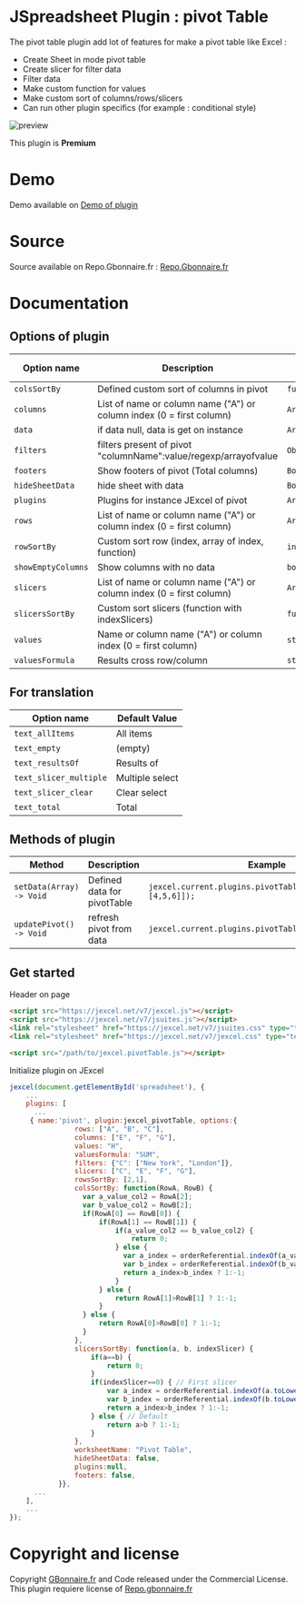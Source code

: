 # JSpreadsheet Plugin : pivot Table

The pivot table plugin add lot of features for make a pivot table like Excel :
- Create Sheet in mode pivot table
- Create slicer for filter data
- Filter data
- Make custom function for values
- Make custom sort of columns/rows/slicers
- Can run other plugin specifics (for example : conditional style)

![preview](https://user-images.githubusercontent.com/52194475/104006056-4a6cd700-51a6-11eb-88af-db819d2bb872.png)


This plugin is **Premium**

# Demo

Demo available on [Demo of plugin](https://demo.gbonnaire.fr/jExcel/plugin.pivottable.php)

# Source

Source available on Repo.Gbonnaire.fr : [Repo.Gbonnaire.fr](https://repo.gbonnaire.fr/product/jexcel-plugin-pivottable)

# Documentation
## Options of plugin
<table>
	<thead>
		<tr>
			<th>Option name</th>
			<th>Description</th>
			<th>Type</th>
			<th>Default Value</th>
		</tr>
	</thead>
	<tbody>
                 <tr>
			<td><code>colsSortBy</code></td>
			<td>Defined custom sort of columns in pivot</td>
			<td><code>function|null</code></td>
			<td><code>null</code></td>
		</tr>
		<tr>
			<td><code>columns</code></td>
			<td>List of name or column name ("A") or column index (0 = first column)</td>
			<td><code>Array</code></td>
			<td><code>null</code></td>
		</tr>
		<tr>
			<td><code>data</code></td>
			<td>if data null, data is get on instance</td>
			<td><code>Array|null</code></td>
			<td><code>null</code></td>
		</tr>
		<tr>
			<td><code>filters</code></td>
			<td>filters present of pivot "columnName":value/regexp/arrayofvalue</td>
			<td><code>Object</code></td>
			<td><code>{}</code></td>
		</tr>
		<tr>
			<td><code>footers</code></td>
			<td>Show footers of pivot (Total columns)</td>
			<td><code>Boolean</code></td>
			<td><code>false</code></td>
		</tr>
		<tr>
			<td><code>hideSheetData</code></td>
			<td>hide sheet with data</td>
			<td><code>Boolean</code></td>
			<td><code>false</code></td>
		</tr>
		<tr>
			<td><code>plugins</code></td>
			<td>Plugins for instance JExcel of pivot</td>
			<td><code>Array|null</code></td>
			<td><code>null</code></td>
		</tr>
		<tr>
			<td><code>rows</code></td>
			<td>List of name or column name ("A") or column index (0 = first column)</td>
			<td><code>Array</code></td>
			<td><code>[]</code></td>
		</tr>
		<tr>
			<td><code>rowSortBy</code></td>
			<td>Custom sort row (index, array of index, function)</td>
			<td><code>int|array|function</code></td>
			<td><code>null</code></td>
		</tr>
		<tr>
			<td><code>showEmptyColumns</code></td>
			<td>Show columns with no data</td>
			<td><code>boolean</code></td>
			<td><code>false</code></td>
		</tr>
		<tr>
			<td><code>slicers</code></td>
			<td>List of name or column name ("A") or column index (0 = first column)</td>
			<td><code>Array</code></td>
			<td><code>[]</code></td>
		</tr>
		<tr>
			<td><code>slicersSortBy</code></td>
			<td>Custom sort slicers (function with indexSlicers)</td>
			<td><code>function</code></td>
			<td><code>null</code></td>
		</tr>
		<tr>
			<td><code>values</code></td>
			<td>Name or column name ("A") or column index (0 = first column)</td>
			<td><code>string|int</code></td>
			<td><code>null</code></td>
		</tr>
		<tr>
			<td><code>valuesFormula</code></td>
			<td>Results cross row/column</td>
			<td><code>string(SUM/COUNT/AVG/MIN/MAX)|function</code></td>
			<td><code>"SUM"</code></td>
		</tr>
	</tbody>
</table>

## For translation
<table>
	<thead>
		<tr>
			<th>Option name</th>
			<th>Default Value</th>
		</tr>
	</thead>
	<tbody>
		<tr>
			<td><code>text_allItems</code></td>
			<td>All items</td>
		</tr>
		<tr>
			<td><code>text_empty</code></td>
			<td>(empty)</td>
		</tr>
		<tr>
			<td><code>text_resultsOf</code></td>
			<td>Results of</td>
		</tr>
		<tr>
			<td><code>text_slicer_multiple</code></td>
			<td>Multiple select</td>
		</tr>
		<tr>
			<td><code>text_slicer_clear</code></td>
			<td>Clear select</td>
		</tr>
		<tr>
			<td><code>text_total</code></td>
			<td>Total</td>
		</tr>
	</tbody>
</table>

## Methods of plugin

<table>
	<thead>
		<tr>
			<th>Method</th>
			<th>Description</th>
			<th>Example</th>
		</tr>
	</thead>
	<tbody>
		<tr>
			<td><code>setData(Array) -> Void</code></td>
			<td>Defined data for pivotTable</td>
			<td><code>jexcel.current.plugins.pivotTable.setData([[1,2,3],[4,5,6]]);</code></td>
		</tr>
		<tr>
			<td><code>updatePivot() -> Void</code></td>
			<td>refresh pivot from data</td>
			<td><code>jexcel.current.plugins.pivotTable.updatePivot();</code></td>
		</tr>
	</tbody>
</table>

## Get started

Header on page
```HTML
<script src="https://jexcel.net/v7/jexcel.js"></script>
<script src="https://jexcel.net/v7/jsuites.js"></script>
<link rel="stylesheet" href="https://jexcel.net/v7/jsuites.css" type="text/css" />
<link rel="stylesheet" href="https://jexcel.net/v7/jexcel.css" type="text/css" />

<script src="/path/to/jexcel.pivotTable.js"></script>
```

Initialize plugin on JExcel
```JavaScript
jexcel(document.getElementById('spreadsheet'), {
	...
	plugins: [
      ...
     { name:'pivot', plugin:jexcel_pivotTable, options:{
                rows: ["A", "B", "C"], 
                columns: ["E", "F", "G"], 
                values: "H", 
                valuesFormula: "SUM", 
                filters: {"C": ["New York", "London"]},
                slicers: ["C", "E", "F", "G"],
                rowsSortBy: [2,1],
                colsSortBy: function(RowA, RowB) {
                  var a_value_col2 = RowA[2];
                  var b_value_col2 = RowB[2];
                  if(RowA[0] == RowB[0]) {
                      if(RowA[1] == RowB[1]) {
                          if(a_value_col2 == b_value_col2) {
                              return 0;
                          } else {
                            var a_index = orderReferential.indexOf(a_value_col2);
                            var b_index = orderReferential.indexOf(b_value_col2);
                            return a_index>b_index ? 1:-1;
                          }
                      } else {
                          return RowA[1]>RowB[1] ? 1:-1;
                      }
                  } else {
                      return RowA[0]>RowB[0] ? 1:-1;
                  }
                },
                slicersSortBy: function(a, b, indexSlicer) {
                    if(a==b) {
                        return 0;
                    }
                    if(indexSlicer==0) { // First slicer
                        var a_index = orderReferential.indexOf(a.toLowerCase());
                        var b_index = orderReferential.indexOf(b.toLowerCase());
                        return a_index>b_index ? 1:-1;
                    } else { // Default
                        return a>b ? 1:-1;
                    }
                },
                worksheetName: "Pivot Table",
                hideSheetData: false,
                plugins:null,
                footers: false,
            }},
      ...  
    ],
    ...
});
```


# Copyright and license

Copyright [GBonnaire.fr](https://www.gbonnaire.fr) and Code released under the Commercial License. This plugin requiere license of [Repo.gbonnaire.fr](https://repo.gbonnaire.fr)
